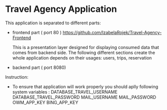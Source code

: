 # Travel Agency Application

This application is separated to different parts:
- frontend part ( port 80 ) 
https://github.com/IzabelaRojek/Travel-Agency-Frontend

  This is a presentation layer designed for displaying consumed data that comes from backend side.
  The following different sections create the whole application depends on their usages: users, trips, reservation
  
  
- backend part ( port 8080)

Instruction:
- To ensure that application will work properly you should aplly following system variables :
DATABASE_TRAVEL_USERNAME
DATABASE_TRAVEL_PASSWORD
MAIL_USERNAME
MAIL_PASSWORD
OWM_APP_KEY
BING_APP_KEY